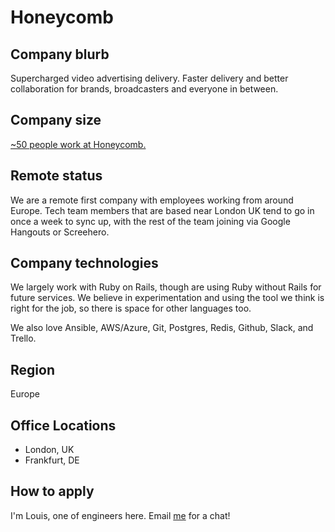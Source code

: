 # Honeycomb

## Company blurb

Supercharged video advertising delivery. Faster delivery and better
collaboration for brands, broadcasters and everyone in between.

## Company size

[~50 people work at Honeycomb.](https://honeycomb.tv/)

## Remote status

We are a remote first company with employees working from around Europe.
Tech team members that are based near London UK tend to go in once a week to
sync up, with the rest of the team joining via Google Hangouts or Screehero.

## Company technologies

We largely work with Ruby on Rails, though are using Ruby without Rails for
future services. We believe in experimentation and using the tool we think is
right for the job, so there is space for other languages too.

We also love Ansible, AWS/Azure, Git, Postgres, Redis, Github, Slack, and Trello.

## Region

Europe

## Office Locations

* London, UK
* Frankfurt, DE

## How to apply

I'm Louis, one of engineers here. Email [me](mailto:louis.pilfold@honeycomb.tv) for a chat!
